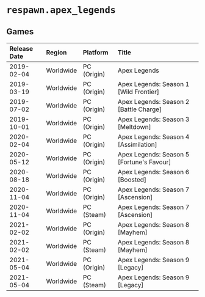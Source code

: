 # `respawn.apex_legends`

## Games
| Release Date | Region | Platform | Title |
| :----------- | :----- | :------- | :---- |
| 2019-02-04 | Worldwide | PC (Origin) | Apex Legends |
| 2019-03-19 | Worldwide | PC (Origin) | Apex Legends: Season 1 [Wild Frontier] |
| 2019-07-02 | Worldwide | PC (Origin) | Apex Legends: Season 2 [Battle Charge] |
| 2019-10-01 | Worldwide | PC (Origin) | Apex Legends: Season 3 [Meltdown] |
| 2020-02-04 | Worldwide | PC (Origin) | Apex Legends: Season 4 [Assimilation] |
| 2020-05-12 | Worldwide | PC (Origin) | Apex Legends: Season 5 [Fortune's Favour] |
| 2020-08-18 | Worldwide | PC (Origin) | Apex Legends: Season 6 [Boosted] |
| 2020-11-04 | Worldwide | PC (Origin) | Apex Legends: Season 7 [Ascension] |
| 2020-11-04 | Worldwide | PC (Steam) | Apex Legends: Season 7 [Ascension] |
| 2021-02-02 | Worldwide | PC (Origin) | Apex Legends: Season 8 [Mayhem] |
| 2021-02-02 | Worldwide | PC (Steam) | Apex Legends: Season 8 [Mayhem] |
| 2021-05-04 | Worldwide | PC (Origin) | Apex Legends: Season 9 [Legacy] |
| 2021-05-04 | Worldwide | PC (Steam) | Apex Legends: Season 9 [Legacy] |
